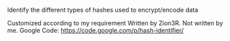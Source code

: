 Identify the different types of hashes used to encrypt/encode data

Customized according to my requirement
Written by Zion3R. Not written by me.
Google Code: https://code.google.com/p/hash-identifier/
